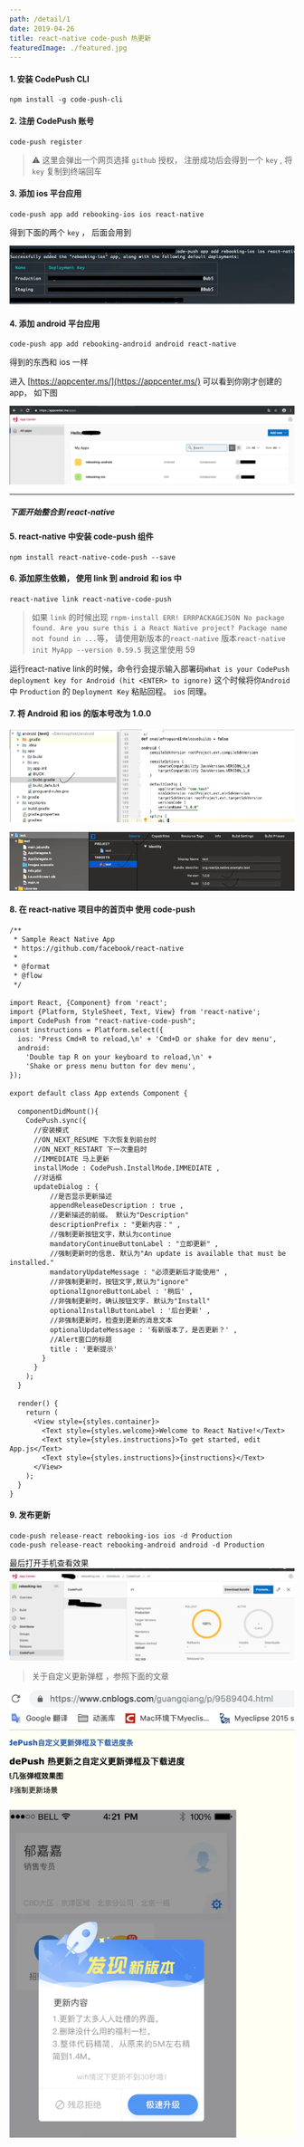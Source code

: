 ```yaml
---
path: /detail/1
date: 2019-04-26
title: react-native code-push 热更新
featuredImage: ./featured.jpg
---
```


#### 1. 安装 CodePush CLI
```
npm install -g code-push-cli
```

#### 2. 注册 CodePush 账号
```
code-push register
```
> ⚠️ 这里会弹出一个网页选择 `github` 授权， 注册成功后会得到一个 `key` , 将 `key` 复制到终端回车

#### 3. 添加 ios 平台应用
```
code-push app add rebooking-ios ios react-native
```
得到下面的两个 `key` ， 后面会用到

![ios](./key.png)


#### 4. 添加 android 平台应用
```
code-push app add rebooking-android android react-native
```
得到的东西和 ios 一样


进入 [https://appcenter.ms/](https://appcenter.ms/) 可以看到你刚才创建的app， 如下图

![appcenter](./appcenter.png)

---
##### 下面开始整合到 react-native

#### 5. react-native 中安装 code-push 组件
```
npm install react-native-code-push --save
```

#### 6. 添加原生依赖， 使用 link 到 android 和 ios 中
```
react-native link react-native-code-push
```
> 如果 `link` 的时候出现 `rnpm-install ERR! ERRPACKAGEJSON No package found. Are you sure this i a React Native project?
Package name not found in ...`等， 请使用新版本的`react-native` 版本```react-native init MyApp --version 0.59.5``` 我这里使用 59

运行react-native link的时候，命令行会提示输入部署码`What is your CodePush deployment key for Android (hit <ENTER> to ignore)`
这个时候将你`Android` 中 `Production` 的 `Deployment Key` 粘贴回程。 `ios` 同理。

#### 7. 将 Android 和 ios 的版本号改为 1.0.0
![Android版本号修改.png](./Android版本号修改.png)

![IOS版本号修改.png](./IOS版本号修改.png)

#### 8. 在 react-native 项目中的首页中 使用 code-push
```
/**
 * Sample React Native App
 * https://github.com/facebook/react-native
 *
 * @format
 * @flow
 */

import React, {Component} from 'react';
import {Platform, StyleSheet, Text, View} from 'react-native';
import CodePush from "react-native-code-push";
const instructions = Platform.select({
  ios: 'Press Cmd+R to reload,\n' + 'Cmd+D or shake for dev menu',
  android:
    'Double tap R on your keyboard to reload,\n' +
    'Shake or press menu button for dev menu',
});

export default class App extends Component {

  componentDidMount(){
    CodePush.sync({
      //安装模式
      //ON_NEXT_RESUME 下次恢复到前台时
      //ON_NEXT_RESTART 下一次重启时
      //IMMEDIATE 马上更新
      installMode : CodePush.InstallMode.IMMEDIATE ,
      //对话框
      updateDialog : {
          //是否显示更新描述
          appendReleaseDescription : true ,
          //更新描述的前缀。 默认为"Description"
          descriptionPrefix : "更新内容：" ,
          //强制更新按钮文字，默认为continue
          mandatoryContinueButtonLabel : "立即更新" ,
          //强制更新时的信息. 默认为"An update is available that must be installed."
          mandatoryUpdateMessage : "必须更新后才能使用" ,
          //非强制更新时，按钮文字,默认为"ignore"
          optionalIgnoreButtonLabel : '稍后' ,
          //非强制更新时，确认按钮文字. 默认为"Install"
          optionalInstallButtonLabel : '后台更新' ,
          //非强制更新时，检查到更新的消息文本
          optionalUpdateMessage : '有新版本了，是否更新？' ,
          //Alert窗口的标题
          title : '更新提示'
        }
      }
    );
  }

  render() {
    return (
      <View style={styles.container}>
        <Text style={styles.welcome}>Welcome to React Native!</Text>
        <Text style={styles.instructions}>To get started, edit App.js</Text>
        <Text style={styles.instructions}>{instructions}</Text>
      </View>
    );
  }
}
```

#### 9. 发布更新
```
code-push release-react rebooking-ios ios -d Production
code-push release-react rebooking-android android -d Production
```
最后打开手机查看效果
![result.png](./result.png)


> 关于自定义更新弹框 ，参照下面的文章

![image.png](./image.png)

